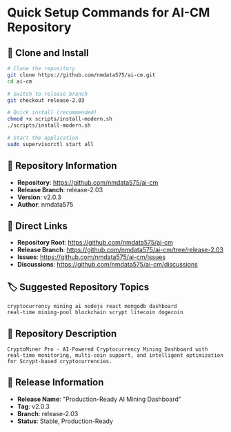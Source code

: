 # Quick Setup Commands for AI-CM Repository

## 🚀 Clone and Install
```bash
# Clone the repository
git clone https://github.com/nmdata575/ai-cm.git
cd ai-cm

# Switch to release branch
git checkout release-2.03

# Quick install (recommended)
chmod +x scripts/install-modern.sh
./scripts/install-modern.sh

# Start the application
sudo supervisorctl start all
```

## 🔗 Repository Information
- **Repository**: https://github.com/nmdata575/ai-cm
- **Release Branch**: release-2.03
- **Version**: v2.0.3
- **Author**: nmdata575

## 📂 Direct Links
- **Repository Root**: https://github.com/nmdata575/ai-cm
- **Release Branch**: https://github.com/nmdata575/ai-cm/tree/release-2.03
- **Issues**: https://github.com/nmdata575/ai-cm/issues
- **Discussions**: https://github.com/nmdata575/ai-cm/discussions

## 🏷️ Suggested Repository Topics
```
cryptocurrency mining ai nodejs react mongodb dashboard 
real-time mining-pool blockchain scrypt litecoin dogecoin
```

## 📝 Repository Description
```
CryptoMiner Pro - AI-Powered Cryptocurrency Mining Dashboard with real-time monitoring, multi-coin support, and intelligent optimization for Scrypt-based cryptocurrencies.
```

## 🎯 Release Information
- **Release Name**: "Production-Ready AI Mining Dashboard"
- **Tag**: v2.0.3
- **Branch**: release-2.03
- **Status**: Stable, Production-Ready